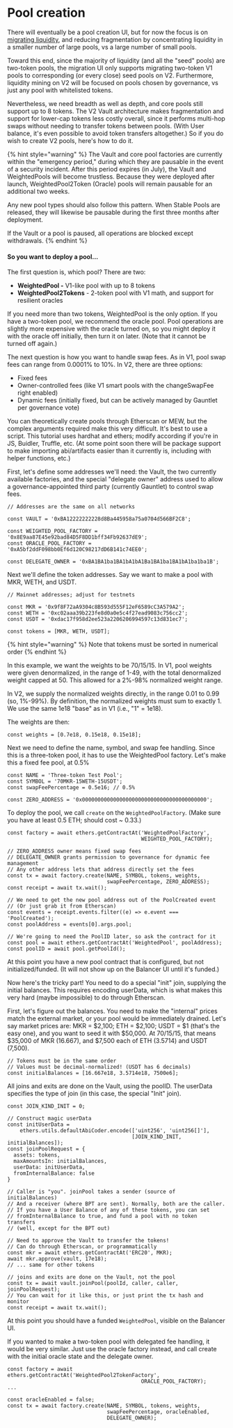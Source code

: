 # Pool creation

There will eventually be a pool creation UI, but for now the focus is on [migrating liquidity](../../getting-started/faqs/v1-to-v2-migration.md), and reducing fragmentation by concentrating liquidity in a smaller number of large pools, vs a large number of small pools.

Toward this end, since the majority of liquidity \(and all the "seed" pools\) are two-token pools, the migration UI only supports migrating two-token V1 pools to corresponding \(or every close\) seed pools on V2. Furthermore, liquidity mining on V2 will be focused on pools chosen by governance, vs just any pool with whitelisted tokens.

Nevertheless, we need breadth as well as depth, and core pools still support up to 8 tokens. The V2 Vault architecture makes fragmentation and support for lower-cap tokens less costly overall, since it performs multi-hop swaps without needing to transfer tokens between pools. \(With User balance, it's even possible to avoid token transfers altogether.\) So if you do wish to create V2 pools, here's how to do it.

{% hint style="warning" %}
The Vault and core pool factories are currently within the "emergency period," during which they are pausable in the event of a security incident. After this period expires \(in July\), the Vault and WeightedPools will become trustless. Because they were deployed after launch, WeightedPool2Token \(Oracle\) pools will remain pausable for an additional two weeks.

Any new pool types should also follow this pattern. When Stable Pools are released, they will likewise be pausable during the first three months after deployment.

If the Vault or a pool is paused, all operations are blocked except withdrawals.
{% endhint %}

#### So you want to deploy a pool...

The first question is, which pool? There are two:

* **WeightedPool -** V1-like pool with up to 8 tokens
* **WeightedPool2Tokens** - 2-token pool with V1 math, and support for resilient oracles

If you need more than two tokens, WeightedPool is the only option. If you have a two-token pool, we recommend the oracle pool. Pool operations are slightly more expensive with the oracle turned on, so you might deploy it with the oracle off initially, then turn it on later. \(Note that it cannot be turned off again.\)

The next question is how you want to handle swap fees. As in V1, pool swap fees can range from 0.0001% to 10%. In V2, there are three options:

* Fixed fees
* Owner-controlled fees \(like V1 smart pools with the changeSwapFee right enabled\)
* Dynamic fees \(initially fixed, but can be actively managed by Gauntlet per governance vote\)

You can theoretically create pools through Etherscan or MEW, but the complex arguments required make this very difficult. It's best to use a script. This tutorial uses hardhat and ethers; modify according if you're in JS, Buidler, Truffle, etc. \(At some point soon there will be package support to make importing abi/artifacts easier than it currently is, including with helper functions, etc.\)

First, let's define some addresses we'll need: the Vault, the two currently available factories, and the special "delegate owner" address used to allow a governance-appointed third party \(currently Gauntlet\) to control swap fees.

```text
// Addresses are the same on all networks

const VAULT = '0xBA12222222228d8Ba445958a75a0704d566BF2C8';

const WEIGHTED_POOL_FACTORY = '0x8E9aa87E45e92bad84D5F8DD1bff34Fb92637dE9';
const ORACLE_POOL_FACTORY = '0xA5bf2ddF098bb0Ef6d120C98217dD6B141c74EE0';

const DELEGATE_OWNER = '0xBA1BA1ba1BA1bA1bA1Ba1BA1ba1BA1bA1ba1ba1B';
```

Next we'll define the token addresses. Say we want to make a pool with MKR, WETH, and USDT.

```text
// Mainnet addresses; adjust for testnets

const MKR = '0x9f8F72aA9304c8B593d555F12eF6589cC3A579A2';
const WETH = '0xc02aaa39b223fe8d0a0e5c4f27ead9083c756cc2';
const USDT = '0xdac17f958d2ee523a2206206994597c13d831ec7';

const tokens = [MKR, WETH, USDT];
```

{% hint style="warning" %}
Note that tokens must be sorted in numerical order
{% endhint %}

In this example, we want the weights to be 70/15/15. In V1, pool weights were given denormalized, in the range of 1-49, with the total denormalized weight capped at 50. This allowed for a 2%-98% normalized weight range.

In V2, we supply the normalized weights directly, in the range 0.01 to 0.99 \(so, 1%-99%\). By definition, the normalized weights must sum to exactly 1. We use the same 1e18 "base" as in V1 \(i.e., "1" = 1e18\).

The weights are then:

```text
const weights = [0.7e18, 0.15e18, 0.15e18];
```

Next we need to define the name, symbol, and swap fee handling. Since this is a three-token pool, it has to use the WeightedPool factory. Let's make this a fixed fee pool, at 0.5%

```text
const NAME = 'Three-token Test Pool';
const SYMBOL = '70MKR-15WETH-15USDT';
const swapFeePercentage = 0.5e16; // 0.5%

const ZERO_ADDRESS = '0x0000000000000000000000000000000000000000';    
```

To deploy the pool, we call `create` on the `WeightedPoolFactory`. \(Make sure you have at least 0.5 ETH; should cost ~ 0.33.\)

```text
const factory = await ethers.getContractAt('WeightedPoolFactory',
                                           WEIGHTED_POOL_FACTORY);

// ZERO_ADDRESS owner means fixed swap fees
// DELEGATE_OWNER grants permission to governance for dynamic fee management
// Any other address lets that address directly set the fees
const tx = await factory.create(NAME, SYMBOL, tokens, weights,
                                swapFeePercentage, ZERO_ADDRESS);
const receipt = await tx.wait();

// We need to get the new pool address out of the PoolCreated event
// (Or just grab it from Etherscan)
const events = receipt.events.filter((e) => e.event === 'PoolCreated');
const poolAddress = events[0].args.pool;

// We're going to need the PoolID later, so ask the contract for it
const pool = await ethers.getContractAt('WeightedPool', poolAddress);
const poolID = await pool.getPoolId();
```

At this point you have a new pool contract that is configured, but not initialized/funded. \(It will not show up on the Balancer UI until it's funded.\)

Now here's the tricky part! You need to do a special "init" join, supplying the initial balances. This requires encoding userData, which is what makes this very hard \(maybe impossible\) to do through Etherscan.

First, let's figure out the balances. You need to make the "internal" prices match the external market, or your pool would be immediately drained. Let's say market prices are: MKR = $2,100; ETH = $2,100; USDT = $1 \(that's the easy one\), and you want to seed it with $50,000. At 70/15/15, that means $35,000 of MKR \(16.667\), and $7,500 each of ETH \(3.5714\) and USDT \(7,500\).

```text
// Tokens must be in the same order
// Values must be decimal-normalized! (USDT has 6 decimals)
const initialBalances = [16.667e18, 3.5714e18, 7500e6];
```

All joins and exits are done on the Vault, using the poolID. The userData specifies the type of join \(in this case, the special "Init" join\).

```text
const JOIN_KIND_INIT = 0;

// Construct magic userData
const initUserData =
    ethers.utils.defaultAbiCoder.encode(['uint256', 'uint256[]'], 
                                        [JOIN_KIND_INIT, initialBalances]);
const joinPoolRequest = {
  assets: tokens,
  maxAmountsIn: initialBalances,
  userData: initUserData,
  fromInternalBalance: false
} 

// Caller is "you". joinPool takes a sender (source of initialBalances)
// And a receiver (where BPT are sent). Normally, both are the caller.
// If you have a User Balance of any of these tokens, you can set
// fromInternalBalance to true, and fund a pool with no token transfers
// (well, except for the BPT out)

// Need to approve the Vault to transfer the tokens!
// Can do through Etherscan, or programmatically
const mkr = await ethers.getContractAt('ERC20', MKR);
await mkr.approve(vault, 17e18);
// ... same for other tokens

// joins and exits are done on the Vault, not the pool
const tx = await vault.joinPool(poolId, caller, caller, joinPoolRequest);
// You can wait for it like this, or just print the tx hash and monitor
const receipt = await tx.wait();
```

At this point you should have a funded `WeightedPool`, visible on the Balancer UI.

If you wanted to make a two-token pool with delegated fee handling, it would be very similar. Just use the oracle factory instead, and call create with the initial oracle state and the delegate owner.

```text
const factory = await ethers.getContractAt('WeightedPool2TokenFactory',
                                           ORACLE_POOL_FACTORY);
...

const oracleEnabled = false;
const tx = await factory.create(NAME, SYMBOL, tokens, weights,
                                swapFeePercentage, oracleEnabled,
                                DELEGATE_OWNER);
```

